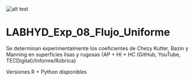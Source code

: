 ![alt test](/R.jpg)

# LABHYD_Exp_08_Flujo_Uniforme

Se determinan experimentalmente los coeficientes de Chezy Kutter, Bazin y Manning en superficies lisas y rugosas {AP + HI + HC (GitHub, YouTube, TECDigital)/Informe/Rúbrica}

Versiones R + Python disponibles
